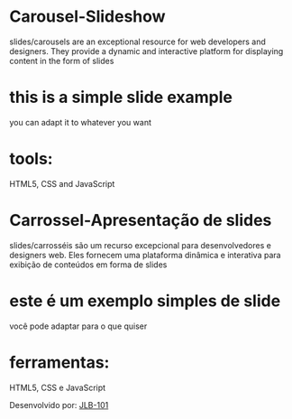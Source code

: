# Carousel-Slideshow
 slides/carousels are an exceptional resource for web developers and designers. They provide a dynamic and interactive platform for displaying content in the form of slides

# this is a simple slide example 
you can adapt it to whatever you want

# tools:
HTML5, CSS and JavaScript

# Carrossel-Apresentação de slides
 slides/carrosséis são um recurso excepcional para desenvolvedores e designers web. Eles fornecem uma plataforma dinâmica e interativa para exibição de conteúdos em forma de slides

# este é um exemplo simples de slide 
você pode adaptar para o que quiser

# ferramentas:
HTML5, CSS e JavaScript

Desenvolvido por: <a href="https://github.com/JLB-101/Carousel-Slideshow">JLB-101</a>